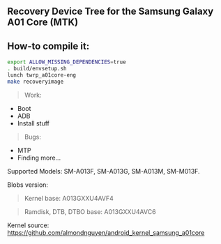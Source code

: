 ## Recovery Device Tree for the Samsung Galaxy A01 Core (MTK)

## How-to compile it:

```sh
export ALLOW_MISSING_DEPENDENCIES=true
. build/envsetup.sh
lunch twrp_a01core-eng
make recoveryimage
```
> Work:
- Boot
- ADB
- Install stuff

> Bugs:
- MTP
- Finding more...

Supported Models: SM-A013F, SM-A013G, SM-A013M, SM-M013F.

Blobs version:
> Kernel base: A013GXXU4AVF4

> Ramdisk, DTB, DTBO base: A013GXXU4AVC6

Kernel source: https://github.com/almondnguyen/android_kernel_samsung_a01core

